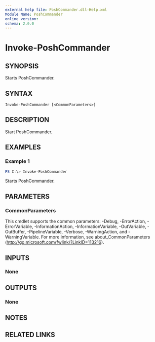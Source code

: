 ```yaml
---
external help file: PoshCommander.dll-Help.xml
Module Name: PoshCommander
online version:
schema: 2.0.0
---
```


# Invoke-PoshCommander

## SYNOPSIS

Starts PoshCommander.

## SYNTAX

```
Invoke-PoshCommander [<CommonParameters>]
```

## DESCRIPTION

Start PoshCommander.

## EXAMPLES

### Example 1
```powershell
PS C:\> Invoke-PoshCommander
```

Starts PoshCommander.

## PARAMETERS

### CommonParameters
This cmdlet supports the common parameters: -Debug, -ErrorAction, -ErrorVariable, -InformationAction, -InformationVariable, -OutVariable, -OutBuffer, -PipelineVariable, -Verbose, -WarningAction, and -WarningVariable.
For more information, see about_CommonParameters (http://go.microsoft.com/fwlink/?LinkID=113216).

## INPUTS

### None

## OUTPUTS

### None

## NOTES

## RELATED LINKS
